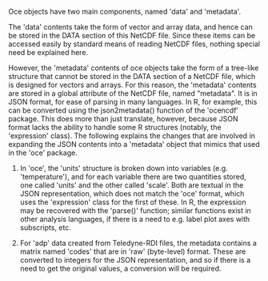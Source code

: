 Oce objects have two main components, named 'data' and 'metadata'.

The 'data' contents take the form of vector and array data, and hence can be
stored in the DATA section of this NetCDF file.  Since these items can be
accessed easily by standard means of reading NetCDF files, nothing special need
be explained here.

However, the 'metadata' contents of oce objects take the form of a tree-like
structure that cannot be stored in the DATA section of a NetCDF file, which is
designed for vectors and arrays.  For this reason, the 'metadata' contents are
stored in a global attribute of the NetCDF file, named "metadata".  It is in
JSON format, for ease of parsing in many languages. In R, for example, this can
be converted using the json2metadata() function of the 'ocencdf' package. This
does more than just translate, however, because JSON format lacks the ability to
handle some R structures (notably, the 'expression' class).  The following
explains the changes that are involved in expanding the JSON contents into a
'metadata' object that mimics that used in the 'oce' package.

1. In 'oce', the 'units' structure is broken down into variables (e.g.
   'temperature'), and for each variable there are two quantities stored, one
   called 'units' and the other called 'scale'.  Both are textual in the JSON
   representation, which does not match the 'oce' format, which uses the
   'expression' class for the first of these. In R, the expression may be
   recovered with the 'parse()' function; similar functions exist in
   other analysis languages, if there is a need to e.g. label plot
   axes with subscripts, etc.

2. For 'adp' data created from Teledyne-RDI files, the metadata contains a
   matrix named 'codes' that are in 'raw' (byte-level) format.  These are
   converted to integers for the JSON representation, and so if there is a need
   to get the original values, a conversion will be required.

